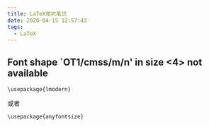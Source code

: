 ```yaml
---
title: LaTeX爬坑笔记
date: 2020-04-15 12:57:43
tags:
  - LaTeX
---
```


## Font shape `OT1/cmss/m/n' in size <4> not available

```
\usepackage{lmodern}
```

或者

```
\usepackage{anyfontsize}
```
